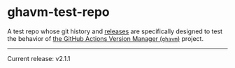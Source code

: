 # ghavm-test-repo

A test repo whose git history and [releases][] are specifically designed to test
the behavior of [the GitHub Actions Version Manager (`ghavm`)][ghavm] project.

---

Current release: v2.1.1

[ghavm]: https://github.com/mccutchen/ghavm
[releases]: https://github.com/mccutchen/ghavm-test-repo/releases
